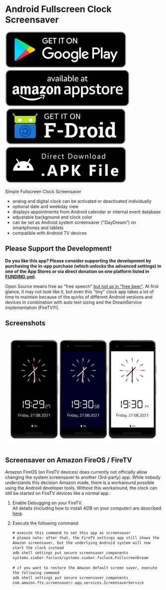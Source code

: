 # Android Fullscreen Clock Screensaver
[![Play Store](.github/playstore-badge.svg)](https://play.google.com/store/apps/details?id=systems.sieber.fsclock)
[![Amazon Appstore](.github/amazon-appstore-badge.svg)](https://www.amazon.com/gp/product/B09BK3HQJ9)
[![F-Droid](.github/fdroid-badge.svg)](https://f-droid.org/packages/systems.sieber.fsclock)
[![APK Download](.github/apk-badge.svg)](https://github.com/schorschii/FsClock-Android/releases)

Simple Fullscreen Clock Screensaver
- analog and digital clock can be activated or deactivated individually
- optional date and weekday view
- displays appointments from Android calendar or internal event database
- adjustable background and clock color
- can be set as Android system screensaver ("DayDream") on smartphones and tablets
- compatible with Android TV devices

## Please Support the Development!
**Do you like this app? Please consider supporting the development by purchasing the in-app purchase (which unlocks the advanced settings) in one of the App Stores or via direct donation on one platform listed in [FUNDING.yml](.github/FUNDING.yml).**

Open Source means free as "free speech" [but not as in "free beer"](https://en.wikipedia.org/wiki/Gratis_versus_libre). At first glance, it may not look like it, but even this "tiny" clock app takes a lot of time to maintain because of the quirks of different Android versions and devices in combination with auto text sizing and the DreamService implementation (FireTV!!!).

## Screenshots
![Screenshot](.github/screenshot.png)

## Screensaver on Amazon FireOS / FireTV
Amazon FireOS (on FireTV devices) does currently not officially allow changing the system screensaver to another (3rd-party) app. While nobody understands this decision Amazon made, there is a workaround possible using the Android developer tools. Without this workaround, the clock can still be started on FireTV devices like a normal app.

1. Enable Debugging on your FireTV.  
   All details (including how to install ADB on your computer) are described [here](https://developer.amazon.com/docs/fire-tv/connecting-adb-to-device.html).

2. Execute the following command
   ```
   # execute this command to set this app as screensaver
   # please note: after that, the FireTV settings app still shows the Amazon screensaver, but the underlying Android system will now start the clock instead
   adb shell settings put secure screensaver_components systems.sieber.fsclock/systems.sieber.fsclock.FullscreenDream

   # if you want to restore the Amazon default screen saver, execute the following command
   adb shell settings put secure screensaver_components com.amazon.ftv.screensaver/.app.services.ScreensaverService
   ```

